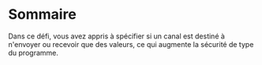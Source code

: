 # Sommaire

Dans ce défi, vous avez appris à spécifier si un canal est destiné à n'envoyer ou recevoir que des valeurs, ce qui augmente la sécurité de type du programme.
